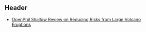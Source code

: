 <!-- TITLE: Reducing Risk from Volcanoes -->
<!-- SUBTITLE: A quick summary of Volcanoes -->

## Header

* [OpenPhil Shallow Review on Reducing Risks from Large Volcano Eruptions](https://www.openphilanthropy.org/research/cause-reports/volcanoes)